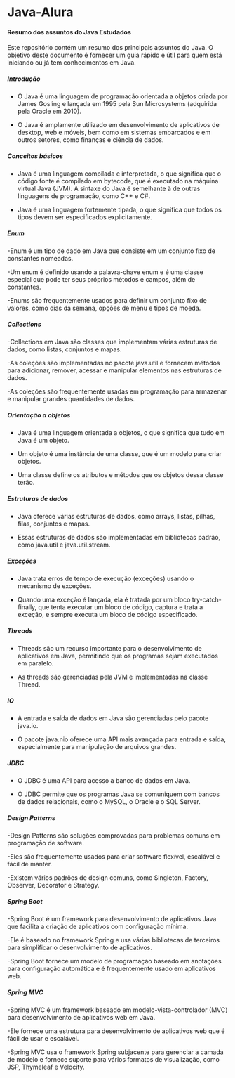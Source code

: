 # Java-Alura

<h4>Resumo dos assuntos do Java Estudados</h4>
Este repositório contém um resumo dos principais assuntos do Java. O objetivo deste documento é fornecer um guia rápido e útil para quem está iniciando ou já tem conhecimentos em Java.

<h5>Introdução</h5>

- O Java é uma linguagem de programação orientada a objetos criada por James Gosling e lançada em 1995 pela Sun Microsystems (adquirida pela Oracle em 2010).

- O Java é amplamente utilizado em desenvolvimento de aplicativos de desktop, web e móveis, bem como em sistemas embarcados e em outros setores, como finanças e ciência de dados.

<h5>Conceitos básicos</h5>

- Java é uma linguagem compilada e interpretada, o que significa que o código fonte é compilado em bytecode, que é executado na máquina virtual Java (JVM).
A sintaxe do Java é semelhante à de outras linguagens de programação, como C++ e C#.

- Java é uma linguagem fortemente tipada, o que significa que todos os tipos devem ser especificados explicitamente.

<h5>Enum</h5>

-Enum é um tipo de dado em Java que consiste em um conjunto fixo de constantes nomeadas.

-Um enum é definido usando a palavra-chave enum e é uma classe especial que pode ter seus próprios métodos e campos, além de constantes.

-Enums são frequentemente usados para definir um conjunto fixo de valores, como dias da semana, opções de menu e tipos de moeda.

<h5>Collections</h5>

-Collections em Java são classes que implementam várias estruturas de dados, como listas, conjuntos e mapas.

-As coleções são implementadas no pacote java.util e fornecem métodos para adicionar, remover, acessar e manipular elementos nas estruturas de dados.

-As coleções são frequentemente usadas em programação para armazenar e manipular grandes quantidades de dados.

<h5>Orientação a objetos</h5>

- Java é uma linguagem orientada a objetos, o que significa que tudo em Java é um objeto.

- Um objeto é uma instância de uma classe, que é um modelo para criar objetos.

- Uma classe define os atributos e métodos que os objetos dessa classe terão.

<h5>Estruturas de dados</h5>

- Java oferece várias estruturas de dados, como arrays, listas, pilhas, filas, conjuntos e mapas.

- Essas estruturas de dados são implementadas em bibliotecas padrão, como java.util e java.util.stream.

<h5>Exceções</h5>

- Java trata erros de tempo de execução (exceções) usando o mecanismo de exceções.

- Quando uma exceção é lançada, ela é tratada por um bloco try-catch-finally, que tenta executar um bloco de código, captura e trata a exceção, e sempre executa um bloco de código especificado.

<h5>Threads</h5>

- Threads são um recurso importante para o desenvolvimento de aplicativos em Java, permitindo que os programas sejam executados em paralelo.

- As threads são gerenciadas pela JVM e implementadas na classe Thread.

<h5>IO</h5>

- A entrada e saída de dados em Java são gerenciadas pelo pacote java.io.

- O pacote java.nio oferece uma API mais avançada para entrada e saída, especialmente para manipulação de arquivos grandes.

<h5>JDBC</h5>

- O JDBC é uma API para acesso a banco de dados em Java.

- O JDBC permite que os programas Java se comuniquem com bancos de dados relacionais, como o MySQL, o Oracle e o SQL Server.

<h5>Design Patterns</h5>

-Design Patterns são soluções comprovadas para problemas comuns em programação de software.

-Eles são frequentemente usados para criar software flexível, escalável e fácil de manter.

-Existem vários padrões de design comuns, como Singleton, Factory, Observer, Decorator e Strategy.

<h5>Spring Boot</h5>

-Spring Boot é um framework para desenvolvimento de aplicativos Java que facilita a criação de aplicativos com configuração mínima.

-Ele é baseado no framework Spring e usa várias bibliotecas de terceiros para simplificar o desenvolvimento de aplicativos.

-Spring Boot fornece um modelo de programação baseado em anotações para configuração automática e é frequentemente usado em aplicativos web.

<h5>Spring MVC</h5>

-Spring MVC é um framework baseado em modelo-vista-controlador (MVC) para desenvolvimento de aplicativos web em Java.

-Ele fornece uma estrutura para desenvolvimento de aplicativos web que é fácil de usar e escalável.

-Spring MVC usa o framework Spring subjacente para gerenciar a camada de modelo e fornece suporte para vários formatos de visualização, como JSP, Thymeleaf e Velocity.
